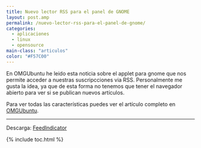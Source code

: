 ```yaml
---
title: Nuevo lector RSS para el panel de GNOME
layout: post.amp
permalink: /nuevo-lector-rss-para-el-panel-de-gnome/
categories:
  - aplicaciones
  - linux
  - opensource
main-class: "articulos"
color: "#F57C00"
---
```

En OMGUbuntu he leido esta noticia sobre el applet para gnome que nos permite acceder a nuestras suscripcciones via RSS. Personalmente me gusta la idea, ya que de esta forma no tenemos que tener el navegador abierto para ver si se publican nuevos artículos.

<div class="separator" style="clear: both; text-align: center;">
<a href="http://www.omgubuntu.co.uk/assets/img/2011/02/Selection_001_thumb2.png" imageanchor="1" style="margin-left:1em; margin-right:1em"><amp-img on="tap:lightbox1" role="button" tabindex="0" layout="responsive" border="0" height="290" width="338" src="http://www.omgubuntu.co.uk/assets/img/2011/02/Selection_001_thumb2.png" /></a>
</div>
<!--ad-->


Para ver todas las características puedes ver el artículo completo en <a target="_blank" href="http://www.omgubuntu.co.uk/2011/02/feed-indicator-a-new-rss-applet-for-your-panel/">OMGUbuntu</a>.

* * *


Descarga: <a target="_blank" href="http://code.google.com/p/feedindicator/downloads/detail?name=feedindicator-20110207.tar.gz">FeedIndicator</a>



{% include toc.html %}
